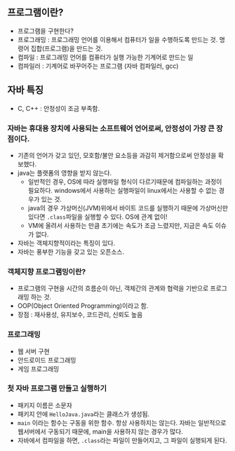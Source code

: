 ## 프로그램이란?

- 프로그램을 구현한다?
- 프로그래밍 : 프로그래밍 언어를 이용해서 컴퓨터가 일을 수행하도록 만드는 것. 명령어 집합(프로그램)을 만드는 것.
- 컴파일 : 프로그래밍 언어를 컴퓨터가 실행 가능한 기계어로 만드는 일
- 컴파일러 : 기계어로 바꾸어주는 프로그램 (자바 컴파일러, gcc)

## 자바 특징 
- C, C++ : 안정성이 조금 부족함.
### 자바는 휴대용 장치에 사용되는 소프트웨어 언어로써, 안정성이 가장 큰 장점이다.
- 기존의 언어가 갖고 있던, 모호함/불안 요소등을 과감히 제거함으로써 안정성을 확보했다. 
- java는 플랫폼의 영향을 받지 않는다.
  - 일반적인 경우, OS에 따라 실행파일 형식이 다르기때문에 컴파일하는 과정이 필요하다. windows에서 사용하는 실행파일이 linux에서는 사용할 수 없는 경우가 있는 것. 
  - java의 경우 가상머신(JVM)위에서 바이트 코드를 실행하기 때문에 가상머신만 있다면 `.class`파일을 실행할 수 있다. OS에 관계 없이! 
  - VM에 올려서 사용하는 만큼 초기에는 속도가 조금 느렸지만, 지금은 속도 이슈가 없다.
- 자바는 객체지향적이라는 특징이 있다.
- 자바는 풍부한 기능을 갖고 있는 오픈소스. 

### 객체지향 프로그램밍이란?
- 프로그램의 구현을 시간의 흐름순이 아닌, 객체간의 관계와 협력을 기반으로 프로그래밍 하는 것. 
- OOP(Object Oriented Programming)이라고 함. 
- 장점 : 재사용성, 유지보수, 코드관리, 신뢰도 높음

### 프로그래밍 
- 웹 서버 구현
- 안드로이드 프로그래밍
- 게임 프로그래밍

### 첫 자바 프로그램 만들고 실행하기
- 패키지 이름은 소문자
- 패키지 안에 `HelloJava.java`라는 클래스가 생성됨.
- `main` 이라는 함수는 구동을 위한 함수. 항상 사용하지는 않는다. 자바는 일반적으로 웹서버에서 구동되기 때문에, main을 사용하지 않는 경우가 많다.
- 자바에서 컴파일을 하면, `.class`라는 파일이 만들어지고, 그 파일이 실행되게 된다.